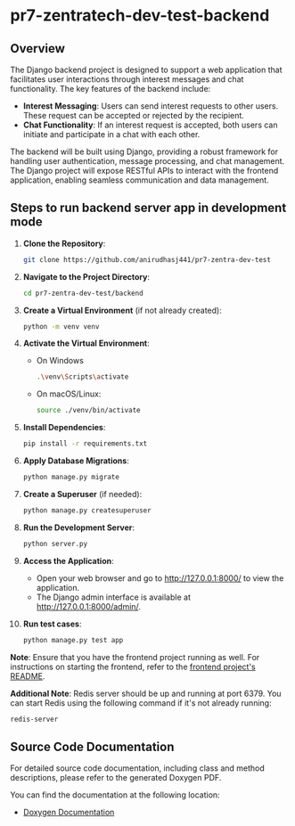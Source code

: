 # pr7-zentratech-dev-test-backend

## Overview

The Django backend project is designed to support a web application that facilitates user interactions through interest messages and chat functionality. The key features of the backend include:

- **Interest Messaging**: Users can send interest requests to other users. These request can be accepted or rejected by the recipient.
- **Chat Functionality**: If an interest request is accepted, both users can initiate and participate in a chat with each other.

The backend will be built using Django, providing a robust framework for handling user authentication, message processing, and chat management. The Django project will expose RESTful APIs to interact with the frontend application, enabling seamless communication and data management.

## Steps to run backend server app in development mode

1. **Clone the Repository**:

   ```bash
   git clone https://github.com/anirudhasj441/pr7-zentra-dev-test
   ```

1. **Navigate to the Project Directory**:
    ```bash
    cd pr7-zentra-dev-test/backend
    ```
    
1. **Create a Virtual Environment** (if not already created):
    ```bash
    python -m venv venv
    ```

1. **Activate the Virtual Environment**:
    - On Windows
        ```bash
        .\venv\Scripts\activate
        ```
    - On macOS/Linux:
        ```bash
        source ./venv/bin/activate
        ```

1. **Install Dependencies**:
    ```bash
    pip install -r requirements.txt
    ```

1. **Apply Database Migrations**:
    ```bash
    python manage.py migrate
    ```

1. **Create a Superuser** (if needed):
    ```bash
    python manage.py createsuperuser
    ```

1. **Run the Development Server**:
    ```bash
    python server.py
    ```
1. **Access the Application**: <br>
    - Open your web browser and go to http://127.0.0.1:8000/ to view the application. <br>
    - The Django admin interface is available at http://127.0.0.1:8000/admin/.
1. **Run test cases**:
   ```bash
   python manage.py test app
   ```
**Note**: Ensure that you have the frontend project running as well. For instructions on starting the frontend, refer to the [frontend project's README](../frontend/README.md).

**Additional Note**: Redis server should be up and running at port 6379. You can start Redis using the following command if it's not already running:
```bash
redis-server
```

## Source Code Documentation

For detailed source code documentation, including class and method descriptions, please refer to the generated Doxygen PDF.

You can find the documentation at the following location:

- [Doxygen Documentation](./docs/pr7-zentratech-test-sourc-doc.pdf)
